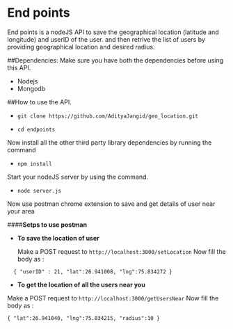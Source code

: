 # End points
End points is a nodeJS API to save the geographical location (latitude and longitude) and userID of the user.
and then retrive the list of users by providing  geographical location and desired radius.

##Dependencies:
Make sure you have both the dependencies before using this API.
 - Nodejs
 - Mongodb

##How to use the API.

    

 - `git clone https://github.com/AdityaJangid/geo_location.git`

 - `cd endpoints`
 
 Now install all the other third party library dependencies by running the command
 
 - `npm install`
 
 Start your nodeJS server by using the command.
 - `node server.js`

Now use postman chrome extension to save and get details of user near your area

####**Setps to use postman**

 - **To save the location of user**


	Make a POST request to `http://localhost:3000/setLocation` 
	Now fill the body as :

						

  `  {
    	"userID" : 21,
    	"lat":26.941008,
    	"lng":75.834272
    }`

 - **To get the location of all the  users near you**

Make a POST request to `http://localhost:3000/getUsersNear` 
	Now fill the body as :
	
`{
	"lat":26.941040,
	"lng":75.834215,
	"radius":10
}`
